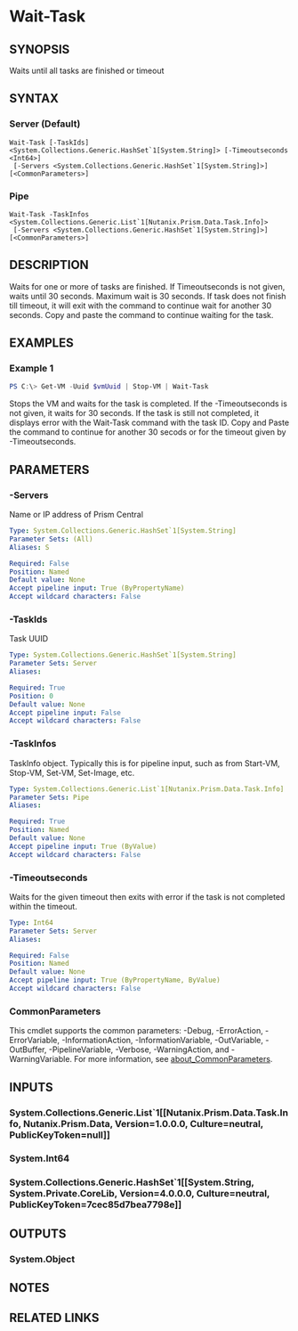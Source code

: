 ﻿---
external help file: Nutanix.Prism.PS.Cmds.dll-Help.xml
Module Name: Nutanix.Prism.PS.Cmds
online version:
schema: 2.0.0
---

# Wait-Task

## SYNOPSIS
Waits until all tasks are finished or timeout

## SYNTAX

### Server (Default)
```
Wait-Task [-TaskIds] <System.Collections.Generic.HashSet`1[System.String]> [-Timeoutseconds <Int64>]
 [-Servers <System.Collections.Generic.HashSet`1[System.String]>] [<CommonParameters>]
```

### Pipe
```
Wait-Task -TaskInfos <System.Collections.Generic.List`1[Nutanix.Prism.Data.Task.Info]>
 [-Servers <System.Collections.Generic.HashSet`1[System.String]>] [<CommonParameters>]
```

## DESCRIPTION
Waits for one or more of tasks are finished. If Timeoutseconds is not given, waits until 30 seconds. Maximum wait is 30 seconds. If task does not finish till timeout, it will exit with the command to continue wait for another 30 seconds. Copy and paste the command to continue waiting for the task.

## EXAMPLES

### Example 1
```powershell
PS C:\> Get-VM -Uuid $vmUuid | Stop-VM | Wait-Task
```

Stops the VM and waits for the task is completed. If the -Timeoutseconds is not given, it waits for 30 seconds. If the task is still not completed, it displays error with the Wait-Task command with the task ID. Copy and Paste the command to continue for another 30 secods or for the timeout given by -Timeoutseconds.

## PARAMETERS

### -Servers
Name or IP address of Prism Central

```yaml
Type: System.Collections.Generic.HashSet`1[System.String]
Parameter Sets: (All)
Aliases: S

Required: False
Position: Named
Default value: None
Accept pipeline input: True (ByPropertyName)
Accept wildcard characters: False
```

### -TaskIds
Task UUID

```yaml
Type: System.Collections.Generic.HashSet`1[System.String]
Parameter Sets: Server
Aliases:

Required: True
Position: 0
Default value: None
Accept pipeline input: False
Accept wildcard characters: False
```

### -TaskInfos
TaskInfo object. Typically this is for pipeline input, such as from Start-VM, Stop-VM, Set-VM, Set-Image, etc.

```yaml
Type: System.Collections.Generic.List`1[Nutanix.Prism.Data.Task.Info]
Parameter Sets: Pipe
Aliases:

Required: True
Position: Named
Default value: None
Accept pipeline input: True (ByValue)
Accept wildcard characters: False
```

### -Timeoutseconds
Waits for the given timeout then exits with error if the task is not completed within the timeout.

```yaml
Type: Int64
Parameter Sets: Server
Aliases:

Required: False
Position: Named
Default value: None
Accept pipeline input: True (ByPropertyName, ByValue)
Accept wildcard characters: False
```

### CommonParameters
This cmdlet supports the common parameters: -Debug, -ErrorAction, -ErrorVariable, -InformationAction, -InformationVariable, -OutVariable, -OutBuffer, -PipelineVariable, -Verbose, -WarningAction, and -WarningVariable. For more information, see [about_CommonParameters](http://go.microsoft.com/fwlink/?LinkID=113216).

## INPUTS

### System.Collections.Generic.List`1[[Nutanix.Prism.Data.Task.Info, Nutanix.Prism.Data, Version=1.0.0.0, Culture=neutral, PublicKeyToken=null]]
### System.Int64
### System.Collections.Generic.HashSet`1[[System.String, System.Private.CoreLib, Version=4.0.0.0, Culture=neutral, PublicKeyToken=7cec85d7bea7798e]]
## OUTPUTS

### System.Object
## NOTES

## RELATED LINKS
